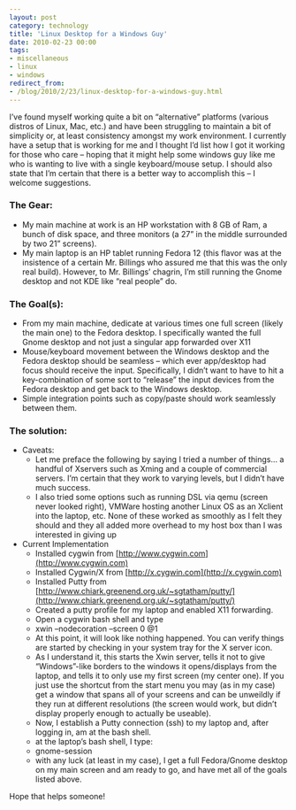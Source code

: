 ```yaml
---
layout: post
category: technology
title: 'Linux Desktop for a Windows Guy'
date: 2010-02-23 00:00
tags:
- miscellaneous
- linux
- windows
redirect_from:
- /blog/2010/2/23/linux-desktop-for-a-windows-guy.html
---
```

I’ve found myself working quite a bit on “alternative” platforms (various distros of Linux, Mac, etc.) and have been struggling to maintain a bit of simplicity or, at least consistency amongst my work environment. I currently have a setup that is working for me and I thought I’d list how I got it working for those who care – hoping that it might help some windows guy like me who is wanting to live with a single keyboard/mouse setup. I should also state that I’m certain that there is a better way to accomplish this – I welcome suggestions.

### The Gear:
* My main machine at work is an HP workstation with 8 GB of Ram, a bunch of disk space, and three monitors (a 27” in the middle surrounded by two 21” screens).
* My main laptop is an HP tablet running Fedora 12 (this flavor was at the insistence of a certain Mr. Billings who assured me that this was the only real build). However, to Mr. Billings’ chagrin, I’m still running the Gnome desktop and not KDE like “real people” do.


### The Goal(s):
* From my main machine, dedicate at various times one full screen (likely the main one) to the Fedora desktop. I specifically wanted the full Gnome desktop and not just a singular app forwarded over X11
* Mouse/keyboard movement between the Windows desktop and the Fedora desktop should be seamless – which ever app/desktop had focus should receive the input. Specifically, I didn’t want to have to hit a key-combination of some sort to “release” the input devices from the Fedora desktop and get back to the Windows desktop.
* Simple integration points such as copy/paste should work seamlessly between them.


### The solution:

* Caveats:
  * Let me preface the following by saying I tried a number of things… a handful of Xservers such as Xming and a couple of commercial servers. I’m certain that they work to varying levels, but I didn’t have much success.
  * I also tried some options such as running DSL via qemu (screen never looked right), VMWare hosting another Linux OS as an Xclient into the laptop, etc. None of these worked as smoothly as I felt they should and they all added more overhead to my host box than I was interested in giving up
* Current Implementation
  * Installed cygwin from [http://www.cygwin.com](http://www.cygwin.com)
  * Installed Cygwin/X from [http://x.cygwin.com](http://x.cygwin.com)
  * Installed Putty from [http://www.chiark.greenend.org.uk/~sgtatham/putty/](http://www.chiark.greenend.org.uk/~sgtatham/putty/)
  * Created a putty profile for my laptop and enabled X11 forwarding.
  * Open a cygwin bash shell and type
  * xwin –nodecoration –screen 0 @1
  * At this point, it will look like nothing happened. You can verify things are started by checking in your system tray for the X server icon.
  * As I understand it, this starts the Xwin server, tells it not to give “Windows”-like borders to the windows it opens/displays from the laptop, and tells it to only use my first screen (my center one). If you just use the shortcut from the start menu you may (as in my case) get a window that spans all of your screens and can be unweildly if they run at different resolutions (the screen would work, but didn’t display properly enough to actually be useable).
  * Now, I establish a Putty connection (ssh) to my laptop and, after logging in, am at the bash shell.
  * at the laptop’s bash shell, I type:
  * gnome-session
  * with any luck (at least in my case), I get a full Fedora/Gnome desktop on my main screen and am ready to go, and have met all of the goals listed above.


Hope that helps someone!
